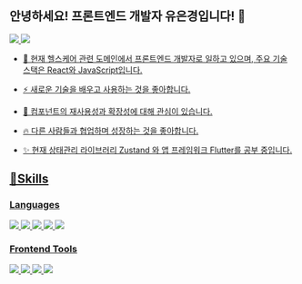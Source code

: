 ## 안녕하세요! 프론트엔드 개발자 유은경입니다! 👋 
 <a href="https://velog.io/@hazel_1130" target="_blank"><img src="https://img.shields.io/badge/Velog-20C997?style=flat-square&logo=Velog&logoColor=white"/>  <a href="mailto:deaese94@gmail.com" target="_blank"><img src="https://img.shields.io/badge/deaese94@gmail.com-EA4335?style=flat-square&logo=Gmail&logoColor=white"/> 


- 🔭 현재 헬스케어 관련 도메인에서 프론트엔드 개발자로 일하고 있으며, 주요 기술 스택은 React와 JavaScript입니다. 
 
- ⚡ 새로운 기술을 배우고 사용하는 것을 좋아합니다.

- 🐶 컴포넌트의 재사용성과 확장성에 대해 관심이 있습니다.

- 🔥 다른 사람들과 협업하며 성장하는 것을 좋아합니다.
 
- ✨ 현재 상태관리 라이브러리 Zustand 와 앱 프레임워크 Flutter를 공부 중입니다.
 
 



## 💪Skills

### Languages

<img src="https://img.shields.io/badge/JavaScript-F7DF1E?style=flat-square&logo=JavaScript&logoColor=white"/>  <img src="https://img.shields.io/badge/TypeScript-3178C6?style=flat-square&logo=TypeScript&logoColor=white"/> <img src="https://img.shields.io/badge/HTML-E34F26?style=flat-square&logo=HTML5&logoColor=white"/>
<img src="https://img.shields.io/badge/CSS-1572B6?style=flat-square&logo=CSS3&logoColor=white"/>
 <img src="https://img.shields.io/badge/Dart-%230175C2?style=flat-square&logo=Dart&logoColor=white"/> 
### Frontend Tools

<img src="https://img.shields.io/badge/React-61DAFB?style=flat-square&logo=React&logoColor=white"/> <img src="https://img.shields.io/badge/Next.js-000000?style=flat-square&logo=Next.js&logoColor=white"/> <img src="https://img.shields.io/badge/Redux-764ABC?style=flat-square&logo=Redux&logoColor=white"/> 
 <img src="https://img.shields.io/badge/Dart-%230175C2?style=flat-square&logo=Dart&logoColor=white"/> 




<!--
**HelloHazel/HelloHazel** is a ✨ _special_ ✨ repository because its `README.md` (this file) appears on your GitHub profile.

Here are some ideas to get you started:

- 🔭 I’m currently working on ...
- 🌱 I’m currently learning ...
- 👯 I’m looking to collaborate on ...
- 🤔 I’m looking for help with ...
- 💬 Ask me about ...
- 📫 How to reach me: ...
- 😄 Pronouns: ...
- ⚡ Fun fact: ...
-->
